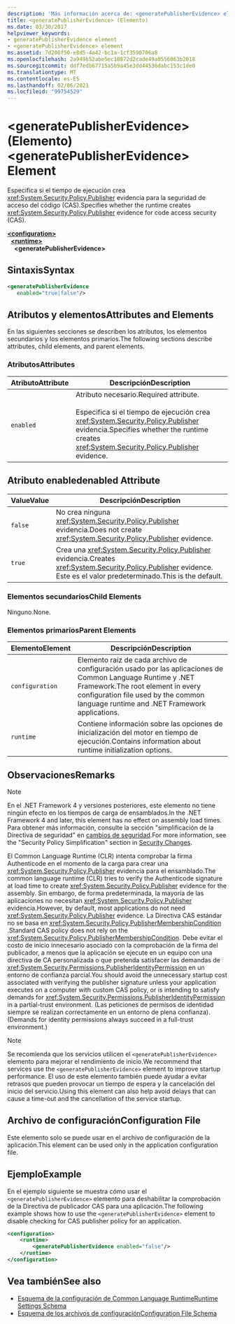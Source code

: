 ```yaml
---
description: 'Más información acerca de: <generatePublisherEvidence> elemento'
title: <generatePublisherEvidence> (Elemento)
ms.date: 03/30/2017
helpviewer_keywords:
- generatePublisherEvidence element
- <generatePublisherEvidence> element
ms.assetid: 7d208f50-e8d5-4a42-bc1a-1cf3590706a8
ms.openlocfilehash: 2a949b52abe5ec10872d2cade49a0556063b2018
ms.sourcegitcommit: ddf7edb67715a5b9a45e3dd44536dabc153c1de0
ms.translationtype: MT
ms.contentlocale: es-ES
ms.lasthandoff: 02/06/2021
ms.locfileid: "99754529"
---
```

# <a name="generatepublisherevidence-element"></a><span data-ttu-id="904a8-103">\<generatePublisherEvidence> (Elemento)</span><span class="sxs-lookup"><span data-stu-id="904a8-103">\<generatePublisherEvidence> Element</span></span>

<span data-ttu-id="904a8-104">Especifica si el tiempo de ejecución crea <xref:System.Security.Policy.Publisher> evidencia para la seguridad de acceso del código (CAS).</span><span class="sxs-lookup"><span data-stu-id="904a8-104">Specifies whether the runtime creates <xref:System.Security.Policy.Publisher> evidence for code access security (CAS).</span></span>  
  
[**\<configuration>**](../configuration-element.md)\
&nbsp;&nbsp;[**\<runtime>**](runtime-element.md)\
&nbsp;&nbsp;&nbsp;&nbsp;**\<generatePublisherEvidence>**  
  
## <a name="syntax"></a><span data-ttu-id="904a8-105">Sintaxis</span><span class="sxs-lookup"><span data-stu-id="904a8-105">Syntax</span></span>  
  
```xml  
<generatePublisherEvidence
   enabled="true|false"/>  
```  
  
## <a name="attributes-and-elements"></a><span data-ttu-id="904a8-106">Atributos y elementos</span><span class="sxs-lookup"><span data-stu-id="904a8-106">Attributes and Elements</span></span>  

 <span data-ttu-id="904a8-107">En las siguientes secciones se describen los atributos, los elementos secundarios y los elementos primarios.</span><span class="sxs-lookup"><span data-stu-id="904a8-107">The following sections describe attributes, child elements, and parent elements.</span></span>  
  
### <a name="attributes"></a><span data-ttu-id="904a8-108">Atributos</span><span class="sxs-lookup"><span data-stu-id="904a8-108">Attributes</span></span>  
  
|<span data-ttu-id="904a8-109">Atributo</span><span class="sxs-lookup"><span data-stu-id="904a8-109">Attribute</span></span>|<span data-ttu-id="904a8-110">Descripción</span><span class="sxs-lookup"><span data-stu-id="904a8-110">Description</span></span>|  
|---------------|-----------------|  
|`enabled`|<span data-ttu-id="904a8-111">Atributo necesario.</span><span class="sxs-lookup"><span data-stu-id="904a8-111">Required attribute.</span></span><br /><br /> <span data-ttu-id="904a8-112">Especifica si el tiempo de ejecución crea <xref:System.Security.Policy.Publisher> evidencia.</span><span class="sxs-lookup"><span data-stu-id="904a8-112">Specifies whether the runtime creates <xref:System.Security.Policy.Publisher> evidence.</span></span>|  
  
## <a name="enabled-attribute"></a><span data-ttu-id="904a8-113">Atributo enabled</span><span class="sxs-lookup"><span data-stu-id="904a8-113">enabled Attribute</span></span>  
  
|<span data-ttu-id="904a8-114">Value</span><span class="sxs-lookup"><span data-stu-id="904a8-114">Value</span></span>|<span data-ttu-id="904a8-115">Descripción</span><span class="sxs-lookup"><span data-stu-id="904a8-115">Description</span></span>|  
|-----------|-----------------|  
|`false`|<span data-ttu-id="904a8-116">No crea ninguna <xref:System.Security.Policy.Publisher> evidencia.</span><span class="sxs-lookup"><span data-stu-id="904a8-116">Does not create <xref:System.Security.Policy.Publisher> evidence.</span></span>|  
|`true`|<span data-ttu-id="904a8-117">Crea una <xref:System.Security.Policy.Publisher> evidencia.</span><span class="sxs-lookup"><span data-stu-id="904a8-117">Creates <xref:System.Security.Policy.Publisher> evidence.</span></span> <span data-ttu-id="904a8-118">Este es el valor predeterminado.</span><span class="sxs-lookup"><span data-stu-id="904a8-118">This is the default.</span></span>|  
  
### <a name="child-elements"></a><span data-ttu-id="904a8-119">Elementos secundarios</span><span class="sxs-lookup"><span data-stu-id="904a8-119">Child Elements</span></span>  

 <span data-ttu-id="904a8-120">Ninguno.</span><span class="sxs-lookup"><span data-stu-id="904a8-120">None.</span></span>  
  
### <a name="parent-elements"></a><span data-ttu-id="904a8-121">Elementos primarios</span><span class="sxs-lookup"><span data-stu-id="904a8-121">Parent Elements</span></span>  
  
|<span data-ttu-id="904a8-122">Elemento</span><span class="sxs-lookup"><span data-stu-id="904a8-122">Element</span></span>|<span data-ttu-id="904a8-123">Descripción</span><span class="sxs-lookup"><span data-stu-id="904a8-123">Description</span></span>|  
|-------------|-----------------|  
|`configuration`|<span data-ttu-id="904a8-124">Elemento raíz de cada archivo de configuración usado por las aplicaciones de Common Language Runtime y .NET Framework.</span><span class="sxs-lookup"><span data-stu-id="904a8-124">The root element in every configuration file used by the common language runtime and .NET Framework applications.</span></span>|  
|`runtime`|<span data-ttu-id="904a8-125">Contiene información sobre las opciones de inicialización del motor en tiempo de ejecución.</span><span class="sxs-lookup"><span data-stu-id="904a8-125">Contains information about runtime initialization options.</span></span>|  
  
## <a name="remarks"></a><span data-ttu-id="904a8-126">Observaciones</span><span class="sxs-lookup"><span data-stu-id="904a8-126">Remarks</span></span>  
  
> [!NOTE]
> <span data-ttu-id="904a8-127">En el .NET Framework 4 y versiones posteriores, este elemento no tiene ningún efecto en los tiempos de carga de ensamblados.</span><span class="sxs-lookup"><span data-stu-id="904a8-127">In the .NET Framework 4 and later, this element has no effect on assembly load times.</span></span> <span data-ttu-id="904a8-128">Para obtener más información, consulte la sección "simplificación de la Directiva de seguridad" en [cambios de seguridad](/previous-versions/dotnet/framework/security/security-changes).</span><span class="sxs-lookup"><span data-stu-id="904a8-128">For more information, see the "Security Policy Simplification" section in [Security Changes](/previous-versions/dotnet/framework/security/security-changes).</span></span>  
  
 <span data-ttu-id="904a8-129">El Common Language Runtime (CLR) intenta comprobar la firma Authenticode en el momento de la carga para crear una <xref:System.Security.Policy.Publisher> evidencia para el ensamblado.</span><span class="sxs-lookup"><span data-stu-id="904a8-129">The common language runtime (CLR) tries to verify the Authenticode signature at load time to create <xref:System.Security.Policy.Publisher> evidence for the assembly.</span></span> <span data-ttu-id="904a8-130">Sin embargo, de forma predeterminada, la mayoría de las aplicaciones no necesitan <xref:System.Security.Policy.Publisher> evidencia.</span><span class="sxs-lookup"><span data-stu-id="904a8-130">However, by default, most applications do not need <xref:System.Security.Policy.Publisher> evidence.</span></span> <span data-ttu-id="904a8-131">La Directiva CAS estándar no se basa en <xref:System.Security.Policy.PublisherMembershipCondition> .</span><span class="sxs-lookup"><span data-stu-id="904a8-131">Standard CAS policy does not rely on the <xref:System.Security.Policy.PublisherMembershipCondition>.</span></span> <span data-ttu-id="904a8-132">Debe evitar el costo de inicio innecesario asociado con la comprobación de la firma del publicador, a menos que la aplicación se ejecute en un equipo con una directiva de CA personalizada o que pretenda satisfacer las demandas de <xref:System.Security.Permissions.PublisherIdentityPermission> en un entorno de confianza parcial.</span><span class="sxs-lookup"><span data-stu-id="904a8-132">You should avoid the unnecessary startup cost associated with verifying the publisher signature unless your application executes on a computer with custom CAS policy, or is intending to satisfy demands for <xref:System.Security.Permissions.PublisherIdentityPermission> in a partial-trust environment.</span></span> <span data-ttu-id="904a8-133">(Las peticiones de permisos de identidad siempre se realizan correctamente en un entorno de plena confianza).</span><span class="sxs-lookup"><span data-stu-id="904a8-133">(Demands for identity permissions always succeed in a full-trust environment.)</span></span>  
  
> [!NOTE]
> <span data-ttu-id="904a8-134">Se recomienda que los servicios utilicen el `<generatePublisherEvidence>` elemento para mejorar el rendimiento de inicio.</span><span class="sxs-lookup"><span data-stu-id="904a8-134">We recommend that services use the `<generatePublisherEvidence>` element to improve startup performance.</span></span>  <span data-ttu-id="904a8-135">El uso de este elemento también puede ayudar a evitar retrasos que pueden provocar un tiempo de espera y la cancelación del inicio del servicio.</span><span class="sxs-lookup"><span data-stu-id="904a8-135">Using this element can also help avoid delays that can cause a time-out and the cancellation of the service startup.</span></span>  
  
## <a name="configuration-file"></a><span data-ttu-id="904a8-136">Archivo de configuración</span><span class="sxs-lookup"><span data-stu-id="904a8-136">Configuration File</span></span>  

 <span data-ttu-id="904a8-137">Este elemento solo se puede usar en el archivo de configuración de la aplicación.</span><span class="sxs-lookup"><span data-stu-id="904a8-137">This element can be used only in the application configuration file.</span></span>  
  
## <a name="example"></a><span data-ttu-id="904a8-138">Ejemplo</span><span class="sxs-lookup"><span data-stu-id="904a8-138">Example</span></span>  

 <span data-ttu-id="904a8-139">En el ejemplo siguiente se muestra cómo usar el `<generatePublisherEvidence>` elemento para deshabilitar la comprobación de la Directiva de publicador CAS para una aplicación.</span><span class="sxs-lookup"><span data-stu-id="904a8-139">The following example shows how to use the `<generatePublisherEvidence>` element to disable checking for CAS publisher policy for an application.</span></span>  
  
```xml  
<configuration>  
    <runtime>  
        <generatePublisherEvidence enabled="false"/>  
    </runtime>  
</configuration>  
```  
  
## <a name="see-also"></a><span data-ttu-id="904a8-140">Vea también</span><span class="sxs-lookup"><span data-stu-id="904a8-140">See also</span></span>

- [<span data-ttu-id="904a8-141">Esquema de la configuración de Common Language Runtime</span><span class="sxs-lookup"><span data-stu-id="904a8-141">Runtime Settings Schema</span></span>](index.md)
- [<span data-ttu-id="904a8-142">Esquema de los archivos de configuración</span><span class="sxs-lookup"><span data-stu-id="904a8-142">Configuration File Schema</span></span>](../index.md)
